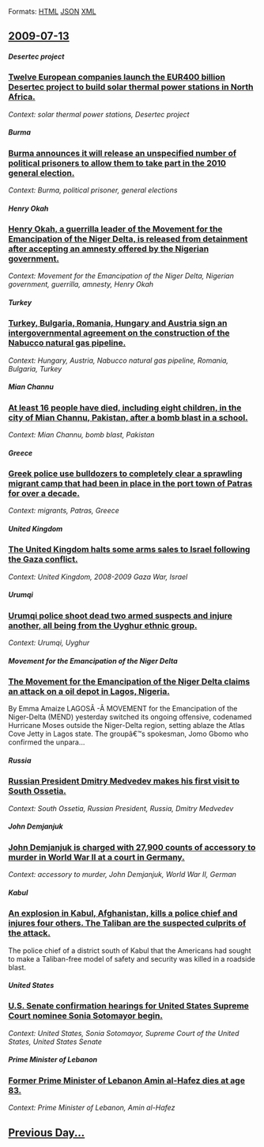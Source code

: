
Formats: [HTML](2009/07/13/index.html)  [JSON](2009/07/13/index.json)  [XML](2009/07/13/index.xml)  

## [2009-07-13](/news/2009/07/13/index.md)

##### Desertec project
### [ Twelve European companies launch the EUR400&nbsp;billion Desertec project to build solar thermal power stations in North Africa. ](/news/2009/07/13/twelve-european-companies-launch-the-a-400-nbsp-billion-desertec-project-to-build-solar-thermal-power-stations-in-north-africa.md)
_Context: solar thermal power stations, Desertec project_

##### Burma
### [ Burma announces it will release an unspecified number of political prisoners to allow them to take part in the 2010 general election. ](/news/2009/07/13/burma-announces-it-will-release-an-unspecified-number-of-political-prisoners-to-allow-them-to-take-part-in-the-2010-general-election.md)
_Context: Burma, political prisoner, general elections_

##### Henry Okah
### [ Henry Okah, a guerrilla leader of the Movement for the Emancipation of the Niger Delta, is released from detainment after accepting an amnesty offered by the Nigerian government. ](/news/2009/07/13/henry-okah-a-guerrilla-leader-of-the-movement-for-the-emancipation-of-the-niger-delta-is-released-from-detainment-after-accepting-an-amne.md)
_Context: Movement for the Emancipation of the Niger Delta, Nigerian government, guerrilla, amnesty, Henry Okah_

##### Turkey
### [ Turkey, Bulgaria, Romania, Hungary and Austria sign an intergovernmental agreement on the construction of the Nabucco natural gas pipeline. ](/news/2009/07/13/turkey-bulgaria-romania-hungary-and-austria-sign-an-intergovernmental-agreement-on-the-construction-of-the-nabucco-natural-gas-pipeline.md)
_Context: Hungary, Austria, Nabucco natural gas pipeline, Romania, Bulgaria, Turkey_

##### Mian Channu
### [ At least 16 people have died, including eight children, in the city of Mian Channu, Pakistan, after a bomb blast in a school. ](/news/2009/07/13/at-least-16-people-have-died-including-eight-children-in-the-city-of-mian-channu-pakistan-after-a-bomb-blast-in-a-school.md)
_Context: Mian Channu, bomb blast, Pakistan_

##### Greece
### [ Greek police use bulldozers to completely clear a sprawling migrant camp that had been in place in the port town of Patras for over a decade. ](/news/2009/07/13/greek-police-use-bulldozers-to-completely-clear-a-sprawling-migrant-camp-that-had-been-in-place-in-the-port-town-of-patras-for-over-a-decad.md)
_Context: migrants, Patras, Greece_

##### United Kingdom
### [ The United Kingdom halts some arms sales to Israel following the Gaza conflict. ](/news/2009/07/13/the-united-kingdom-halts-some-arms-sales-to-israel-following-the-gaza-conflict.md)
_Context: United Kingdom, 2008-2009 Gaza War, Israel_

##### Urumqi
### [ Urumqi police shoot dead two armed suspects and injure another, all being from the Uyghur ethnic group. ](/news/2009/07/13/ara1-4mqi-police-shoot-dead-two-armed-suspects-and-injure-another-all-being-from-the-uyghur-ethnic-group.md)
_Context: Urumqi, Uyghur_

##### Movement for the Emancipation of the Niger Delta
### [ The Movement for the Emancipation of the Niger Delta claims an attack on a oil depot in Lagos, Nigeria. ](/news/2009/07/13/the-movement-for-the-emancipation-of-the-niger-delta-claims-an-attack-on-a-oil-depot-in-lagos-nigeria.md)
By Emma Amaize LAGOSÂ -Â MOVEMENT for the Emancipation of the Niger-Delta (MEND) yesterday switched its ongoing offensive, codenamed Hurricane Moses outside the Niger-Delta region, setting ablaze the Atlas Cove Jetty in Lagos state. The groupâ€™s spokesman, Jomo Gbomo who confirmed the unpara...

##### Russia
### [ Russian President Dmitry Medvedev makes his first visit to South Ossetia. ](/news/2009/07/13/russian-president-dmitry-medvedev-makes-his-first-visit-to-south-ossetia.md)
_Context: South Ossetia, Russian President, Russia, Dmitry Medvedev_

##### John Demjanjuk
### [ John Demjanjuk is charged with 27,900 counts of accessory to murder in World War II at a court in Germany. ](/news/2009/07/13/john-demjanjuk-is-charged-with-27-900-counts-of-accessory-to-murder-in-world-war-ii-at-a-court-in-germany.md)
_Context: accessory to murder, John Demjanjuk, World War II, German_

##### Kabul
### [ An explosion in Kabul, Afghanistan, kills a police chief and injures four others. The Taliban are the suspected culprits of the attack. ](/news/2009/07/13/an-explosion-in-kabul-afghanistan-kills-a-police-chief-and-injures-four-others-the-taliban-are-the-suspected-culprits-of-the-attack.md)
The police chief of a district south of Kabul that the Americans had sought to make a Taliban-free model of safety and security was killed in a roadside blast.

##### United States
### [ U.S. Senate confirmation hearings for United States Supreme Court nominee Sonia Sotomayor begin. ](/news/2009/07/13/u-s-senate-confirmation-hearings-for-united-states-supreme-court-nominee-sonia-sotomayor-begin.md)
_Context: United States, Sonia Sotomayor, Supreme Court of the United States, United States Senate_

##### Prime Minister of Lebanon
### [ Former Prime Minister of Lebanon Amin al-Hafez dies at age 83. ](/news/2009/07/13/former-prime-minister-of-lebanon-amin-al-hafez-dies-at-age-83.md)
_Context: Prime Minister of Lebanon, Amin al-Hafez_

## [Previous Day...](/news/2009/07/12/index.md)

